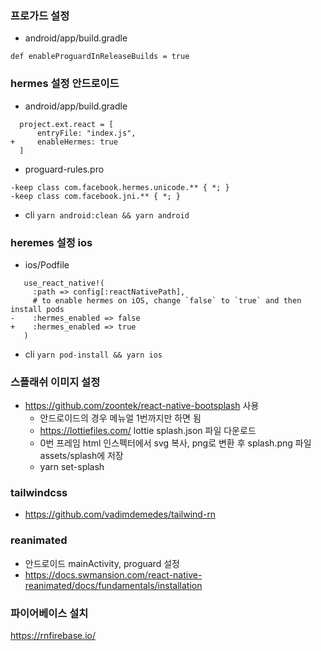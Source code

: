 ### 프로가드 설정

- android/app/build.gradle

```
def enableProguardInReleaseBuilds = true
```

### hermes 설정 안드로이드

- android/app/build.gradle

```
  project.ext.react = [
      entryFile: "index.js",
+     enableHermes: true
  ]
```

- proguard-rules.pro

```
-keep class com.facebook.hermes.unicode.** { *; }
-keep class com.facebook.jni.** { *; }
```

- cli `yarn android:clean && yarn android`

### heremes 설정 ios

- ios/Podfile

```
   use_react_native!(
     :path => config[:reactNativePath],
     # to enable hermes on iOS, change `false` to `true` and then install pods
-    :hermes_enabled => false
+    :hermes_enabled => true
   )
```

- cli `yarn pod-install && yarn ios`

### 스플래쉬 이미지 설정

- https://github.com/zoontek/react-native-bootsplash 사용
  - 안드로이드의 경우 메뉴얼 1번까지만 하면 됨
  - https://lottiefiles.com/ lottie splash.json 파일 다운로드
  - 0번 프레임 html 인스펙터에서 svg 복사, png로 변환 후 splash.png 파일 assets/splash에 저장
  - yarn set-splash

### tailwindcss

- https://github.com/vadimdemedes/tailwind-rn

### reanimated

- 안드로이드 mainActivity, proguard 설정
- https://docs.swmansion.com/react-native-reanimated/docs/fundamentals/installation

### 파이어베이스 설치

https://rnfirebase.io/
